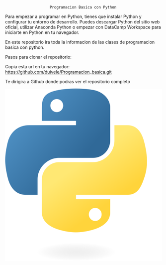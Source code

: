                         Programacion Basica con Python

Para empezar a programar en Python, tienes que instalar Python y configurar tu entorno de desarrollo. Puedes descargar Python del sitio web oficial, utilizar Anaconda Python o empezar con DataCamp Workspace para iniciarte en Python en tu navegador.

En este repositorio ira toda la informacion de las clases de programacion basica con python.

Pasos para clonar el repositorio:

Copia esta url en tu navegador: https://github.com/duivele/Programacion_basica.git

Te dirigira a Github donde podras ver el repositorio completo


![Python Logo](imagenes/Python-logo-notext.svg.png)
